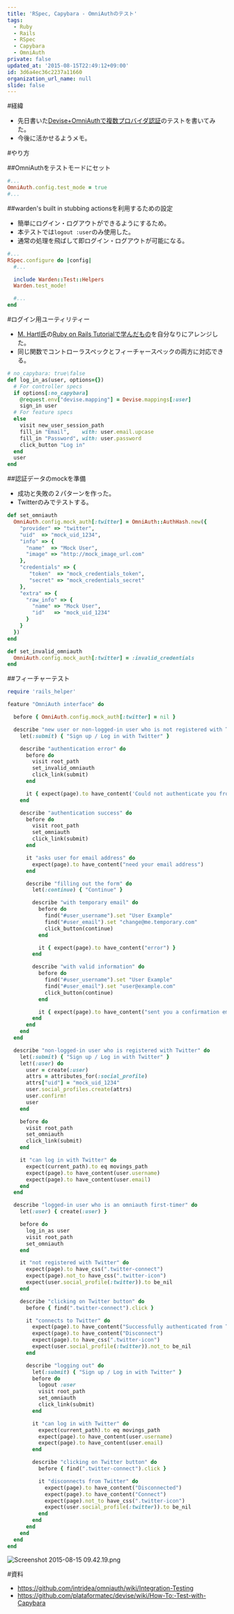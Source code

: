 ```yaml
---
title: 'RSpec, Capybara - OmniAuthのテスト'
tags:
  - Ruby
  - Rails
  - RSpec
  - Capybara
  - OmniAuth
private: false
updated_at: '2015-08-15T22:49:12+09:00'
id: 3d6a4ec36c2237a11660
organization_url_name: null
slide: false
---
```

#経緯
- 先日書いた[Devise+OmniAuthで複数プロバイダ認証](http://qiita.com/mnishiguchi/items/e15bbef61287f84b546e)のテストを書いてみた。
- 今後に活かせるようメモ。

#やり方

##OmniAuthをテストモードにセット

```rb:/spec/rails_helper.rb
#...
OmniAuth.config.test_mode = true
#...
```

##warden's built in stubbing actionsを利用するための設定

- 簡単にログイン・ログアウトができるようにするため。
- 本テストでは`logout :user`のみ使用した。
- 通常の処理を飛ばして即ログイン・ログアウトが可能になる。

```rb:/spec/rails_helper.rb
#...
RSpec.configure do |config|
  #...

  include Warden::Test::Helpers
  Warden.test_mode!

  #...
end
```

#ログイン用ユーティリティー

- [M. Hartl氏](https://www.railstutorial.org/)の[Ruby on Rails Tutorialで学んだもの](https://github.com/mhartl/sample_app_4_0_upgrade/blob/master/spec/support/utilities.rb)を自分なりにアレンジした。
- 同じ関数でコントローラスペックとフィーチャースペックの両方に対応できる。

```rb:/spec/support/utilities.rb
# no_capybara: true\false
def log_in_as(user, options={})
  # For controller specs
  if options[:no_capybara]
    @request.env["devise.mapping"] = Devise.mappings[:user]
    sign_in user
  # For feature specs
  else
    visit new_user_session_path
    fill_in "Email",    with: user.email.upcase
    fill_in "Password", with: user.password
    click_button "Log in"
  end
  user
end
```

##認証データのmockを準備

- 成功と失敗の２パターンを作った。
- Twitterのみでテストする。

```rb:/spec/support/omniauth_utils.rb
def set_omniauth
  OmniAuth.config.mock_auth[:twitter] = OmniAuth::AuthHash.new({
    "provider" => "twitter",
    "uid"  => "mock_uid_1234",
    "info" => {
      "name"  => "Mock User",
      "image" => "http://mock_image_url.com"
    },
    "credentials" => {
       "token"  => "mock_credentials_token",
       "secret" => "mock_credentials_secret"
    },
    "extra" => {
      "raw_info" => {
        "name" => "Mock User",
        "id"   => "mock_uid_1234"
      }
    }
  })
end

def set_invalid_omniauth
  OmniAuth.config.mock_auth[:twitter] = :invalid_credentials
end
```

##フィーチャーテスト

```rb:/spec/features/omniauth_spec.rb
require 'rails_helper'

feature "OmniAuth interface" do

  before { OmniAuth.config.mock_auth[:twitter] = nil }

  describe "new user or non-logged-in user who is not registered with Twitter" do
    let(:submit) { "Sign up / Log in with Twitter" }

    describe "authentication error" do
      before do
        visit root_path
        set_invalid_omniauth
        click_link(submit)
      end

      it { expect(page).to have_content('Could not authenticate you from Twitter') }
    end

    describe "authentication success" do
      before do
        visit root_path
        set_omniauth
        click_link(submit)
      end

      it "asks user for email address" do
        expect(page).to have_content("need your email address")
      end

      describe "filling out the form" do
        let(:continue) { "Continue" }

        describe "with temporary email" do
          before do
            find("#user_username").set "User Example"
            find("#user_email").set "change@me.temporary.com"
            click_button(continue)
          end

          it { expect(page).to have_content("error") }
        end

        describe "with valid information" do
          before do
            find("#user_username").set "User Example"
            find("#user_email").set "user@example.com"
            click_button(continue)
          end

          it { expect(page).to have_content("sent you a confirmation email") }
        end
      end
    end
  end

  describe "non-logged-in user who is registered with Twitter" do
    let(:submit) { "Sign up / Log in with Twitter" }
    let!(:user) do
      user = create(:user)
      attrs = attributes_for(:social_profile)
      attrs["uid"] = "mock_uid_1234"
      user.social_profiles.create(attrs)
      user.confirm!
      user
    end

    before do
      visit root_path
      set_omniauth
      click_link(submit)
    end

    it "can log in with Twitter" do
      expect(current_path).to eq movings_path
      expect(page).to have_content(user.username)
      expect(page).to have_content(user.email)
    end
  end

  describe "logged-in user who is an omniauth first-timer" do
    let(:user) { create(:user) }

    before do
      log_in_as user
      visit root_path
      set_omniauth
    end

    it "not registered with Twitter" do
      expect(page).to have_css(".twitter-connect")
      expect(page).not_to have_css(".twitter-icon")
      expect(user.social_profile(:twitter)).to be_nil
    end

    describe "clicking on Twitter button" do
      before { find(".twitter-connect").click }

      it "connects to Twitter" do
        expect(page).to have_content("Successfully authenticated from Twitter account")
        expect(page).to have_content("Disconnect")
        expect(page).to have_css(".twitter-icon")
        expect(user.social_profile(:twitter)).not_to be_nil
      end

      describe "logging out" do
        let(:submit) { "Sign up / Log in with Twitter" }
        before do
          logout :user
          visit root_path
          set_omniauth
          click_link(submit)
        end

        it "can log in with Twitter" do
          expect(current_path).to eq movings_path
          expect(page).to have_content(user.username)
          expect(page).to have_content(user.email)
        end

        describe "clicking on Twitter button" do
          before { find(".twitter-connect").click }

          it "disconnects from Twitter" do
            expect(page).to have_content("Disconnected")
            expect(page).to have_content("Connect")
            expect(page).not_to have_css(".twitter-icon")
            expect(user.social_profile(:twitter)).to be_nil
          end
        end
      end
    end
  end
end
```

![Screenshot 2015-08-15 09.42.19.png](https://qiita-image-store.s3.amazonaws.com/0/82804/6b924563-b871-8936-c3dc-4a980f1a7ca8.png)

#資料

- https://github.com/intridea/omniauth/wiki/Integration-Testing
- https://github.com/plataformatec/devise/wiki/How-To:-Test-with-Capybara
